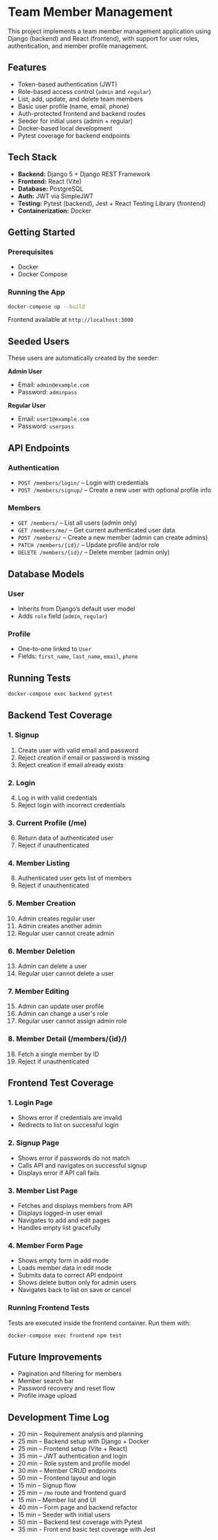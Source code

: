# Team Member Management

This project implements a team member management application using Django (backend) and React (frontend), with support for user roles, authentication, and member profile management.

## Features

- Token-based authentication (JWT)
- Role-based access control (`admin` and `regular`)
- List, add, update, and delete team members
- Basic user profile (name, email, phone)
- Auth-protected frontend and backend routes
- Seeder for initial users (admin + regular)
- Docker-based local development
- Pytest coverage for backend endpoints

## Tech Stack

- **Backend:** Django 5 + Django REST Framework
- **Frontend:** React (Vite)
- **Database:** PostgreSQL
- **Auth:** JWT via SimpleJWT
- **Testing:** Pytest (backend), Jest + React Testing Library (frontend)
- **Containerization:** Docker

## Getting Started

### Prerequisites

- Docker
- Docker Compose

### Running the App

```bash
docker-compose up --build
```

Frontend available at `http://localhost:3000`

## Seeded Users

These users are automatically created by the seeder:

**Admin User**
- Email: `admin@example.com`
- Password: `adminpass`

**Regular User**
- Email: `user1@example.com`
- Password: `userpass`

## API Endpoints

### Authentication

- `POST /members/login/` – Login with credentials
- `POST /members/signup/` – Create a new user with optional profile info

### Members

- `GET /members/` – List all users (admin only)
- `GET /members/me/` – Get current authenticated user data
- `POST /members/` – Create a new member (admin can create admins)
- `PATCH /members/{id}/` – Update profile and/or role
- `DELETE /members/{id}/` – Delete member (admin only)

## Database Models

### User

- Inherits from Django’s default user model
- Adds `role` field (`admin`, `regular`)

### Profile

- One-to-one linked to `User`
- Fields: `first_name`, `last_name`, `email`, `phone`

## Running Tests

```bash
docker-compose exec backend pytest
```

## Backend Test Coverage

### 1. Signup

1. Create user with valid email and password  
2. Reject creation if email or password is missing  
3. Reject creation if email already exists  

### 2. Login

4. Log in with valid credentials  
5. Reject login with incorrect credentials  

### 3. Current Profile (/me)

6. Return data of authenticated user  
7. Reject if unauthenticated  

### 4. Member Listing

8. Authenticated user gets list of members  
9. Reject if unauthenticated  

### 5. Member Creation

10. Admin creates regular user  
11. Admin creates another admin  
12. Regular user cannot create admin  

### 6. Member Deletion

13. Admin can delete a user  
14. Regular user cannot delete a user  

### 7. Member Editing

15. Admin can update user profile  
16. Admin can change a user's role  
17. Regular user cannot assign admin role  

### 8. Member Detail (/members/{id}/)

18. Fetch a single member by ID  
19. Reject if unauthenticated  

## Frontend Test Coverage

### 1. Login Page

- Shows error if credentials are invalid  
- Redirects to list on successful login

### 2. Signup Page

- Shows error if passwords do not match  
- Calls API and navigates on successful signup  
- Displays error if API call fails

### 3. Member List Page

- Fetches and displays members from API  
- Displays logged-in user email  
- Navigates to add and edit pages  
- Handles empty list gracefully

### 4. Member Form Page

- Shows empty form in add mode  
- Loads member data in edit mode  
- Submits data to correct API endpoint  
- Shows delete button only for admin users  
- Navigates back to list on save or cancel

### Running Frontend Tests

Tests are executed inside the frontend container. Run them with:

```bash
docker-compose exec frontend npm test
```

## Future Improvements

- Pagination and filtering for members
- Member search bar
- Password recovery and reset flow
- Profile image upload

## Development Time Log

- 20 min – Requirement analysis and planning  
- 25 min – Backend setup with Django + Docker  
- 25 min – Frontend setup (Vite + React)  
- 35 min – JWT authentication and login  
- 20 min – Role system and profile model  
- 30 min – Member CRUD endpoints  
- 50 min – Frontend layout and login  
- 15 min – Signup flow  
- 25 min – `/me` route and frontend guard  
- 15 min – Member list and UI  
- 40 min – Form page and backend refactor  
- 15 min – Seeder with initial users  
- 50 min – Backend test coverage with Pytest
- 35 min - Front end basic test coverage with Jest 
